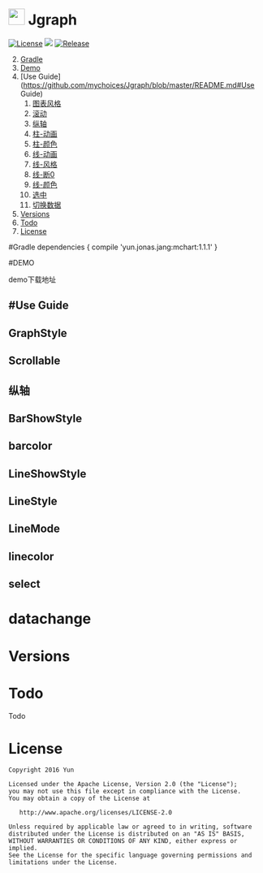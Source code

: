 # <img src="http://ww2.sinaimg.cn/large/005Xtdi2jw1f4v398j1v3j3074074t8w.jpg" width=32 /> Jgraph
[![License](https://img.shields.io/badge/license-Apache%202-green.svg?style=flat-square)](https://www.apache.org/licenses/LICENSE-2.0)
![](https://img.shields.io/badge/Jgraph-download-brightgreen.svg?style=flat-square)
[![Release](https://jitpack.io/v/org.bitbucket.User/Repo.svg?style=flat-square)](https://jitpack.io/#org.bitbucket.User/Repo)



2. [Gradle](https://github.com/mychoices/Jgraph/blob/master/README.md#gradle)
3. [Demo](https://github.com/mychoices/Jgraph/blob/master/README.md#demo)
4. [Use Guide](https://github.com/mychoices/Jgraph/blob/master/README.md#Use Guide)
    1. [图表风格](https://github.com/mychoices/Jgraph/blob/master/README.md#GraphStyle)
    2. [滚动](https://github.com/mychoices/Jgraph/blob/master/README.md#Scrollable)
    2. [纵轴](https://github.com/mychoices/Jgraph/blob/master/README.md#纵轴)
    3. [柱-动画](https://github.com/mychoices/Jgraph/blob/master/README.md#BarShowStyle)
    4. [柱-颜色](https://github.com/mychoices/Jgraph/blob/master/README.md#barcolor)
    4. [线-动画](https://github.com/mychoices/Jgraph/blob/master/README.md#LineShowStyle)
    4. [线-风格](https://github.com/mychoices/Jgraph/blob/master/README.md#LineStyle)
    5. [线-断0](https://github.com/mychoices/Jgraph/blob/master/README.md#LineMode)
    7. [线-颜色](https://github.com/mychoices/Jgraph/blob/master/README.md#linecolor)
    8. [选中](https://github.com/mychoices/Jgraph/blob/master/README.md#select)
    9. [切换数据](https://github.com/mychoices/Jgraph/blob/master/README.md#datachange)
5. [Versions](https://github.com/mychoices/Jgraph/blob/master/README.md#versions)
6. [Todo](https://github.com/mychoices/Jgraph/blob/master/README.md#todo)
7. [License](https://github.com/mychoices/Jgraph/blob/master/README.md#license)

#Gradle
	dependencies {
	    compile 'yun.jonas.jang:mchart:1.1.1'
	}

#DEMO

demo下载地址

#Use Guide
---


## GraphStyle

## Scrollable

## 纵轴

## BarShowStyle

## barcolor


## LineShowStyle

## LineStyle

## LineMode

## linecolor

## select

# datachange


# Versions



# Todo
Todo

# License

    Copyright 2016 Yun

    Licensed under the Apache License, Version 2.0 (the "License");
    you may not use this file except in compliance with the License.
    You may obtain a copy of the License at

       http://www.apache.org/licenses/LICENSE-2.0

    Unless required by applicable law or agreed to in writing, software
    distributed under the License is distributed on an "AS IS" BASIS,
    WITHOUT WARRANTIES OR CONDITIONS OF ANY KIND, either express or implied.
    See the License for the specific language governing permissions and
    limitations under the License.
